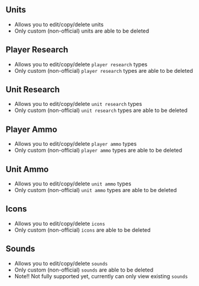 ## Units
- Allows you to edit/copy/delete units
- Only custom (non-official) units are able to be deleted

## Player Research
- Allows you to edit/copy/delete `player research` types
- Only custom (non-official) `player research` types are able to be deleted

## Unit Research
- Allows you to edit/copy/delete `unit research` types
- Only custom (non-official) `unit research` types are able to be deleted

## Player Ammo
- Allows you to edit/copy/delete `player ammo` types
- Only custom (non-official) `player ammo` types are able to be deleted

## Unit Ammo
- Allows you to edit/copy/delete `unit ammo` types
- Only custom (non-official) `unit ammo` types are able to be deleted

## Icons
- Allows you to edit/copy/delete `icons`
- Only custom (non-official) `icons` are able to be deleted

## Sounds
- Allows you to edit/copy/delete `sounds`
- Only custom (non-official) `sounds` are able to be deleted
- Note!! Not fully supported yet, currently can only view existing `sounds`